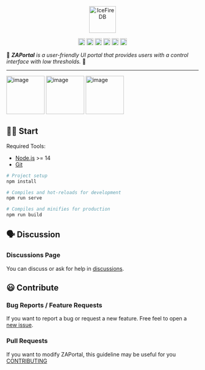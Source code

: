 <p align="center">
<img 
    src="https://avatars.githubusercontent.com/u/112850393?s=200&v=4" 
    height="70" border="0" alt="IceFireDB">
</p>

<p align="center">
  <a href="https://github.com/ZTDBP/ZAPortal/actions">
    <img src="https://github.com/ZTDBP/ZAPortal/actions/workflows/release.yml/badge.svg" height="18"
         alt="release status"></a>
  <a href="https://github.com/ZTDBP/ZAPortal/actions">
    <img src="https://github.com/ZTDBP/ZAPortal/actions/workflows/lint.yml/badge.svg" height="18"
         alt="lint status"></a>
  <a href="https://github.com/ZTDBP/ZAPortal/blob/main/LICENSE">
    <img src="https://img.shields.io/github/license/ZTDBP/ZAPortal?style=plastic" height="18"
         alt="GitHub license"></a>
  <a href="https://github.com/ZTDBP/ZAPortal/stargazers">
    <img src="https://img.shields.io/github/stars/ZTDBP/ZAPortal?style=plastic" height="18"
         alt="GitHub stars"></a>
  <a href="https://github.com/ZTDBP/ZAPortal/issues">
    <img src="https://img.shields.io/github/issues/ZTDBP/ZAPortal?style=plastic" height="18"
         alt="GitHub issues"></a>
  <a href="https://github.com/ZTDBP/ZAPortal/pulls">
    <img src="https://img.shields.io/github/issues-pr/ZTDBP/ZAPortal?style=plastic" height="18"
         alt="GitHub pull requests"></a>
</p>

🌈 _**ZAPortal** is a user-friendly UI portal that provides users with a control interface with low thresholds._ 🌈

---

<p float="left">
    
<img height="100" alt="image" src="https://user-images.githubusercontent.com/9459488/165664165-95a3b07b-0626-4dd1-aa01-3a98429a4569.png">

<img height="100" alt="image" src="https://user-images.githubusercontent.com/9459488/165664296-e1c35514-2add-4322-b4e9-fdf0080997bd.png">

<img height="100" alt="image" src="https://user-images.githubusercontent.com/9459488/165664198-1cd4a4c4-fba8-4151-9b51-f3a3798fd23b.png">
</p>

## 💪🏻 Start

Required Tools: 
- [Node.js](https://nodejs.org/en/download/) >= 14
- [Git](https://git-scm.com/downloads) 


```bash
# Project setup
npm install

# Compiles and hot-reloads for development
npm run serve

# Compiles and minifies for production
npm run build
```

## 🗣️ Discussion

### Discussions Page

You can discuss or ask for help in [discussions](https://github.com/ZTDBP/ZAPortal/discussions).

## 😃 Contribute

### Bug Reports / Feature Requests
If you want to report a bug or request a new feature. Free feel to open a [new issue](https://github.com/ZTDBP/ZAPortal/pulls).

### Pull Requests

If you want to modify ZAPortal, this guideline may be useful for you [CONTRIBUTING](https://github.com/ZTDBP/ZAPortal/blob/main/CONTRIBUTING.md)

